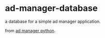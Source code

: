 # ad-manager-database
a database for a simple ad manager application.

from [ad manager python]("https://github.com/Masihbr/ad-manager-python").
